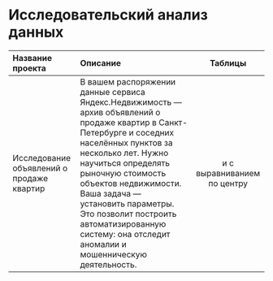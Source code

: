 # Исследовательский анализ данных


| Название проекта              | Описание           | Таблицы                     |
| :-------------------- | :---------------------- |:---------------------------:|
| Исследование объявлений о продаже квартир | В вашем распоряжении данные сервиса Яндекс.Недвижимость — архив объявлений о продаже квартир в Санкт-Петербурге и соседних населённых пунктов за несколько лет. Нужно научиться определять рыночную стоимость объектов недвижимости. Ваша задача — установить параметры. Это позволит построить автоматизированную систему: она отследит аномалии и мошенническую деятельность.  | и с выравниванием по центру |
